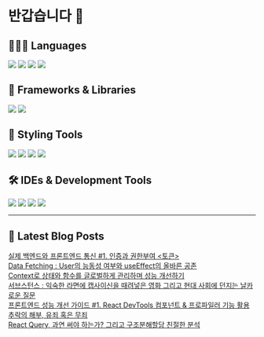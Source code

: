 # 반갑습니다 👋

## 🧑🏻‍💻 Languages

<p>
  <img src="https://img.shields.io/badge/HTML5-E34F26?style=flat-square&logo=html5&logoColor=white"/>
  <img src="https://img.shields.io/badge/JavaScript-F7DF1E?style=flat-square&logo=JavaScript&logoColor=white"/> 
  <img src="https://img.shields.io/badge/Java-5382A1?style=flat-square&logo=openjdk&logoColor=white"/>
  <img src="https://img.shields.io/badge/Python-3776AB?style=flat-square&logo=python&logoColor=white"/> <!-- Python 추가 -->
</p>

## 📘 Frameworks & Libraries

<p>
  <img src="https://img.shields.io/badge/React-61DAFB?style=flat-square&logo=React&logoColor=black"/>
  <img src="https://img.shields.io/badge/Vue.js-4FC08D?style=flat-square&logo=Vue.js&logoColor=white"/>
</p>

## 🪮 Styling Tools

<p>
  <img src="https://img.shields.io/badge/CSS3-1572B6?style=flat-square&logo=css3&logoColor=white"/> <!-- CSS 추가 -->
  <img src="https://img.shields.io/badge/Tailwind CSS-06B6D4?style=flat-square&logo=Tailwind CSS&logoColor=white"/>
  <img src="https://img.shields.io/badge/Sass-CC6699?style=flat-square&logo=Sass&logoColor=white"/>
  <img src="https://img.shields.io/badge/Styled Components-DB7093?style=flat-square&logo=styled-components&logoColor=white"/>
</p>

## 🛠️ IDEs & Development Tools

<p>
  <img src="https://img.shields.io/badge/Git-F05032?style=flat-square&logo=git&logoColor=white"/>
  <img src="https://img.shields.io/badge/GitHub-181717?style=flat-square&logo=GitHub&logoColor=white"/>
  <img src="https://img.shields.io/badge/Visual Studio Code-007ACC?style=flat-square&logo=Visual Studio Code&logoColor=white"/>
  <img src="https://img.shields.io/badge/RStudio-75AADB?style=flat-square&logo=RStudio&logoColor=white"/>
</p>

---


## 📕 Latest Blog Posts

<a href=https://wonbin109.tistory.com/85>실제 백엔드와 프론트엔드 통신 #1. 인증과 권한부여 &lt;토큰&gt;</a></br><a href=https://wonbin109.tistory.com/84>Data Fetching : User의 능동성 여부와 useEffect의 올바른 공존</a></br><a href=https://wonbin109.tistory.com/83>  Context로 상태와 함수를 글로벌하게 관리하며 성능 개선하기</a></br><a href=https://wonbin109.tistory.com/82>  서브스턴스 : 익숙한 라면에 캡사이신을 때려넣은 영화 그리고 현대 사회에 던지는 날카로운 질문</a></br><a href=https://wonbin109.tistory.com/81>  프론트엔드 성능 개선 가이드 #1. React DevTools 컴포넌트 &amp; 프로파일러 기능 활용</a></br><a href=https://wonbin109.tistory.com/80>  추락의 해부, 유죄 혹은 무죄</a></br><a href=https://wonbin109.tistory.com/79>  React Query, 과연 써야 하는가? 그리고 구조분해할당 친절한 분석</a></br>
